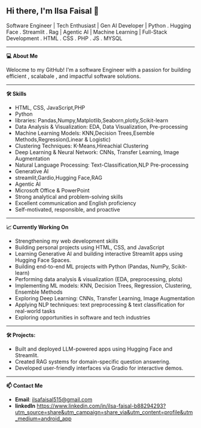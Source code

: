 ## Hi there, I'm Ilsa Faisal 👋

Software Engineer | Tech Enthusiast | Gen AI Developer | Python . Hugging Face . Streamlit . Rag | Agentic AI | Machine Learning | Full-Stack Development . HTML . CSS . PHP . JS . MYSQL 

---
**💻 About Me**

Welocme to my GitHub! I'm a software Engineer with a passion for building efficient , scalabale , and impactful software solutions.

---
**🛠️ Skills**  
- HTML, CSS, JavaScript,PHP
- Python
- libraries: Pandas,Numpy,Matplotlib,Seaborn,plotly,Scikit-learn
- Data Analysis & Visualization: EDA, Data Visualization, Pre-processing
- Machine Learning Models: KNN,Decision Trees,Esemble Methods,Regression(Linear & Logistic)
- Clustering Techniques: K-Means,Hireachial Clustering
- Deep Learning & Neural Network: CNNs, Transfer Learning, Image Augmentation
- Natural Language Processing: Text-Classification,NLP Pre-processing
- Generative AI
- streamlit,Gardio,Hugging Face,RAG
- Agentic AI 
- Microsoft Office & PowerPoint  
- Strong analytical and problem-solving skills  
- Excellent communication and English proficiency  
- Self-motivated, responsible, and proactive  

---

**📈 Currently Working On**  
- Strengthening my web development skills  
- Building personal projects using HTML, CSS, and JavaScript
- Learning Generative AI and building interactive Streamlit apps using Hugging Face Spaces.
- Building end-to-end ML projects with Python (Pandas, NumPy, Scikit-learn)
- Performing data analysis & visualization (EDA, preprocessing, plots)
- Implementing ML models: KNN, Decision Trees, Regression, Clustering, Ensemble Methods
- Exploring Deep Learning: CNNs, Transfer Learning, Image Augmentation
- Applying NLP techniques: text preprocessing & text classification for real-world tasks
- Exploring opportunities in software and tech industries  

---

**🛠 Projects:**
- Built and deployed LLM-powered apps using Hugging Face and Streamlit.
- Created RAG systems for domain-specific question answering.
- Developed user-friendly interfaces via Gradio for interactive demos.

---

**📫 Contact Me**  
- **Email**: ilsafaisal515@gmail.com
- **linkedln** https://www.linkedin.com/in/ilsa-faisal-b88294293?utm_source=share&utm_campaign=share_via&utm_content=profile&utm_medium=android_app 



